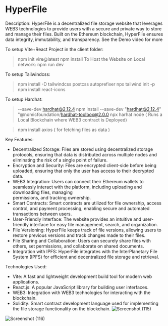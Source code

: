 # HyperFile

Description:
HyperFile is a decentralized file storage website that leverages WEB3 technologies to provide users with a secure and private way to store and manage their files. Built on the Ethereum blockchain, HyperFile ensures data integrity, immutability, and transparency.
See the Demo video for more

To setup Vite+React Project in the client folder:
> npm init vire@latest
> npm install
To Host the Website on Local network:
> npm run dev

To setup Tailwindcss:
> npm install -D tailwindcss postcss autoprefixer
> npx tailwind init -p
> npm install react-icons

To setup Hardhat:
> --save-dev hardhat@2.12.4
> npm install --save-dev "hardhat@2.12.4" "@nomicfoundation/hardhat-toolbox@2.0.0
> npx harhat node ( Runs a Local Blockchain where WEB3 contract is Deployed)

> npm install axios ( for fetching files as data )

Key Features:
- Decentralized Storage: Files are stored using decentralized storage protocols, ensuring that data is distributed across multiple nodes and eliminating the risk of a single point of failure.
- Encryption and Security: Files are encrypted client-side before being uploaded, ensuring that only the user has access to their decrypted data.
- WEB3 Integration: Users can connect their Ethereum wallets to seamlessly interact with the platform, including uploading and downloading files, managing   
  permissions, and tracking ownership.
- Smart Contracts: Smart contracts are utilized for file ownership, access control, and payment processing, enabling secure and automated transactions between users.
- User-Friendly Interface: The website provides an intuitive and user-friendly interface for easy file management, search, and organization.
- File Versioning: HyperFile keeps track of file versions, allowing users to restore previous versions and track changes made to their files.
- File Sharing and Collaboration: Users can securely share files with others, set permissions, and collaborate on shared documents.
- Integration with IPFS: HyperFile integrates with the InterPlanetary File System (IPFS) for efficient and decentralized file storage and retrieval.

Technologies Used:
- Vite: A fast and lightweight development build tool for modern web applications.
- React.js: A popular JavaScript library for building user interfaces.
- WEB3: Integration with WEB3 technologies for interacting with the blockchain.
- Solidity: Smart contract development language used for implementing the file storage functionality on the blockchain.
![Screenshot (115)](https://github.com/aditya-7-7/HyperFile/assets/136198786/86c345dc-6a0a-4da9-8068-d6e1c55e45f4)

  
![Screenshot (116)](https://github.com/aditya-7-7/HyperFile/assets/136198786/c19b248a-7fb8-4193-b457-0d4858d195cb)





